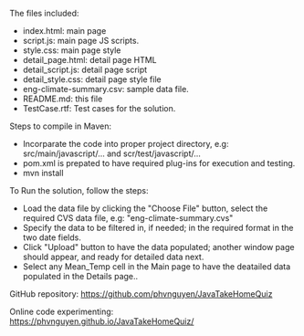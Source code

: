 The files included:
* index.html: main page
* script.js: main page JS scripts.
* style.css: main page style
* detail_page.html: detail page HTML
* detail_script.js: detail page script
* detail_style.css: detail page style file
* eng-climate-summary.csv: sample data file.
* README.md: this file
* TestCase.rtf: Test cases for the solution.


Steps to compile in Maven:
* Incorparate the code into proper project directory, e.g: src/main/javascript/... and scr/test/javascript/...
* pom.xml is prepated to have required plug-ins for execution and testing.
* mvn install

To Run the solution, follow the steps:
* Load the data file by clicking the "Choose File" button, select the required CVS data file, e.g: "eng-climate-summary.cvs"
* Specify the data to be filtered in, if needed; in the required format in the two date fields.
* Click "Upload" button to have the data populated; another window page should appear, and ready for detailed data next.
* Select any Mean_Temp cell in the Main page to have the deatailed data populated in the Details page..

GitHub repository:
https://github.com/phvnguyen/JavaTakeHomeQuiz

Online code experimenting:
https://phvnguyen.github.io/JavaTakeHomeQuiz/
